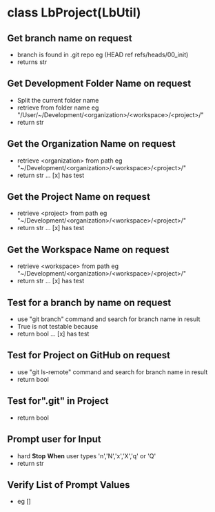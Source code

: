 # class LbProject(LbUtil)
## Get branch name on request
* branch is found in .git repo eg (HEAD ref refs/heads/00_init)
* returns str
## Get Development Folder Name on request
* Split the current folder name
* retrieve  from folder name eg "/User/~/Development/\<organization>/\<workspace>/\<project>/"
* return str
## Get the Organization Name on request
* retrieve \<organization> from path eg "~/Development/\<organization>/\<workspace>/\<project>/"
* return str ... [x] has test
## Get the Project Name on request
* retrieve \<project> from path eg "~/Development/\<organization>/\<workspace>/\<project>/"
* return str ... [x] has test
## Get the Workspace Name on request
* retrieve \<workspace> from path eg "~/Development/\<organization>/\<workspace>/\<project>/"
* return str ... [x] has test
## Test for a branch by name on request
* use "git branch" command and search for branch name in result
* True is not testable because
* return bool ... [x] has test
## Test for Project on GitHub on request
* use "git ls-remote" command and search for branch name in result
* return bool
## Test for".git" in Project
* return bool
## Prompt user for __Input__
* hard __Stop__ __When__ user types 'n','N','x','X','q' or 'Q'
* return str
## Verify List of Prompt Values
* eg []
#####
